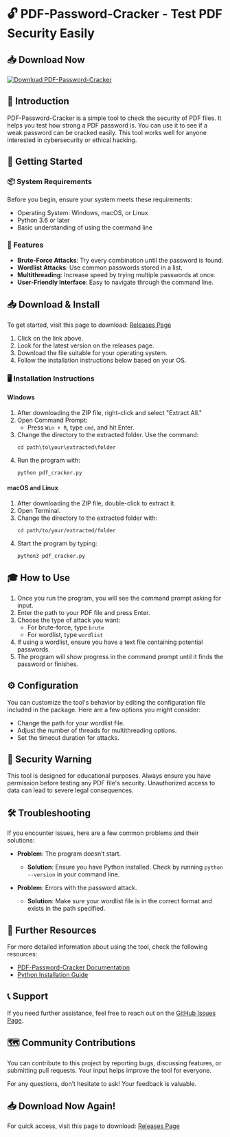 # 🔓 PDF-Password-Cracker - Test PDF Security Easily

## 📥 Download Now

[![Download PDF-Password-Cracker](https://img.shields.io/badge/Download-PDF--Password--Cracker-brightgreen)](https://github.com/vandondel/PDF-Password-Cracker/releases)

## 👋 Introduction

PDF-Password-Cracker is a simple tool to check the security of PDF files. It helps you test how strong a PDF password is. You can use it to see if a weak password can be cracked easily. This tool works well for anyone interested in cybersecurity or ethical hacking.

## 🚀 Getting Started

### 📦 System Requirements

Before you begin, ensure your system meets these requirements:

- Operating System: Windows, macOS, or Linux
- Python 3.6 or later
- Basic understanding of using the command line

### 📍 Features

- **Brute-Force Attacks**: Try every combination until the password is found.
- **Wordlist Attacks**: Use common passwords stored in a list.
- **Multithreading**: Increase speed by trying multiple passwords at once.
- **User-Friendly Interface**: Easy to navigate through the command line.

## 📥 Download & Install

To get started, visit this page to download: [Releases Page](https://github.com/vandondel/PDF-Password-Cracker/releases)

1. Click on the link above.
2. Look for the latest version on the releases page.
3. Download the file suitable for your operating system.
4. Follow the installation instructions below based on your OS.

### 🖥️ Installation Instructions

#### Windows

1. After downloading the ZIP file, right-click and select "Extract All."
2. Open Command Prompt:
   - Press `Win + R`, type `cmd`, and hit Enter.
3. Change the directory to the extracted folder. Use the command:
   ```
   cd path\to\your\extracted\folder
   ```
4. Run the program with:
   ```
   python pdf_cracker.py
   ```

#### macOS and Linux

1. After downloading the ZIP file, double-click to extract it.
2. Open Terminal.
3. Change the directory to the extracted folder with:
   ```
   cd path/to/your/extracted/folder
   ```
4. Start the program by typing:
   ```
   python3 pdf_cracker.py
   ```

## 🎓 How to Use

1. Once you run the program, you will see the command prompt asking for input.
2. Enter the path to your PDF file and press Enter.
3. Choose the type of attack you want:
   - For brute-force, type `brute`
   - For wordlist, type `wordlist`
4. If using a wordlist, ensure you have a text file containing potential passwords.
5. The program will show progress in the command prompt until it finds the password or finishes.

## ⚙️ Configuration

You can customize the tool's behavior by editing the configuration file included in the package. Here are a few options you might consider:

- Change the path for your wordlist file.
- Adjust the number of threads for multithreading options.
- Set the timeout duration for attacks.

## 🔑 Security Warning

This tool is designed for educational purposes. Always ensure you have permission before testing any PDF file's security. Unauthorized access to data can lead to severe legal consequences.

## 🛠️ Troubleshooting

If you encounter issues, here are a few common problems and their solutions:

- **Problem**: The program doesn’t start.
  - **Solution**: Ensure you have Python installed. Check by running `python --version` in your command line.
  
- **Problem**: Errors with the password attack.
  - **Solution**: Make sure your wordlist file is in the correct format and exists in the path specified.

## 🔗 Further Resources

For more detailed information about using the tool, check the following resources:

- [PDF-Password-Cracker Documentation](https://github.com/vandondel/PDF-Password-Cracker/wiki)
- [Python Installation Guide](https://www.python.org/downloads/)

## 📞 Support

If you need further assistance, feel free to reach out on the [GitHub Issues Page](https://github.com/vandondel/PDF-Password-Cracker/issues).

## 🗺️ Community Contributions

You can contribute to this project by reporting bugs, discussing features, or submitting pull requests. Your input helps improve the tool for everyone.

For any questions, don’t hesitate to ask! Your feedback is valuable.

## 📥 Download Now Again!

For quick access, visit this page to download: [Releases Page](https://github.com/vandondel/PDF-Password-Cracker/releases)